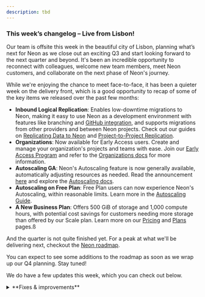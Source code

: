 ```yaml
---
description: tbd
---
```


### This week’s changelog – Live from Lisbon!

Our team is offsite this week in the beautiful city of Lisbon, planning what’s next for Neon as we close out an exciting Q3 and start looking forward to the next quarter and beyond. It's been an incredible opportunity to reconnect with colleagues, welcome new team members, meet Neon customers, and collaborate on the next phase of Neon's journey.

While we're enjoying the chance to meet face-to-face, it has been a quieter week on the delivery front, which is a good opportunity to recap of some of the key items we released over the past few months:

- **Inbound Logical Replication**: Enables low-downtime migrations to Neon, making it easy to use Neon as a development environment with features like branching and [GitHub integration](/docs/guides/neon-github-integration), and supports migrations from other providers and between Neon projects. Check out our guides on [Replicating Data to Neon](/docs/guides/logical-replication-guide#replicate-data-to-neon) and [Project-to-Project Replication](/docs/guides/logical-replication-neon-to-neon).
- **Organizations**: Now available for Early Access users. Create and manage your organization's projects and teams with ease. Join our [Early Access Program](https://console.neon.tech/app/settings/early-access) and refer to the [Organizations docs](/docs/manage/organizations) for more information.
- **Autoscaling GA**: Neon's Autoscaling feature is now generally available, automatically adjusting resources as needed. Read the announcement [here](https://neon.tech/blog/neon-autoscaling-is-generally-available) and explore the [Autoscaling docs](/docs/introduction/autoscaling).
- **Autoscaling on Free Plan**: Free Plan users can now experience Neon's Autoscaling, within reasonable limits. Learn more in the [Autoscaling Guide](/docs/guides/autoscaling-guide).
- **A New Business Plan**: Offers 500 GiB of storage and 1,000 compute hours, with potential cost savings for customers needing more storage than offered by our Scale plan. Learn more on our [Pricing](https://neon.tech/pricing) and [Plans](/docs/introduction/plans) pages.ß

And the quarter is not quite finished yet. For a peak at what we'll be delivering next, checkout the [Neon roadmap](/docs/introduction/roadmap).

You can expect to see some additions to the roadmap as soon as we wrap up our Q4 planning. Stay tuned! 

We do have a few updates this week, which you can check out below.

<details>
<summary>**Fixes & improvements**</summary>

- Resolved an issue in the Neon Console where a banner incorrectly indicated that the monthly storage limit was reached or nearly reached after a project had been deleted.
- Improved the information provided on the **Create new branch** page and **Reset branch** modals.
- The **Created by** column on the **Branches** page in the Neon Console now displays the creation source for branches created via GitHub or the [Neon Vercel Integration](/docs/guides/vercel#add-the-neon-vercel-integration) when BitBucket or GitHub is used as the source repository. Hovering over the creation source will trigger a pop-up that provides links to an associated preview, repository, or code branch, where applicable.
- Improved the information about history retention provided on the **Settings** &#8594; **Storage** page in the Neon Console.
- Improved how data is displayed in the **Replication delay bytes** and **Replication delay seconds** graphs on the **Monitoring** page in the Neon Console. The line segment was not displayed properly.



</details>
